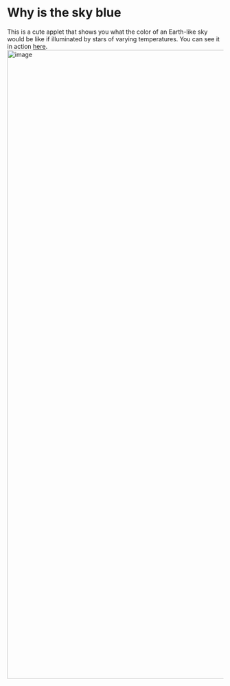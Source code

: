 # Why is the sky blue

This is a cute applet that shows you what the color of an Earth-like sky would be like if illuminated by stars of varying temperatures. You can see it in action [here](dchang10.github.io/blue-sky).
<img width="1462" alt="image" src="https://github.com/dchang10/blue-sky/assets/12768908/709956bd-eb31-43c6-9c0f-29d844cab508">


